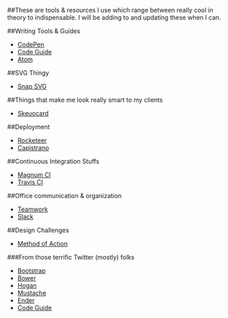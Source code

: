 ##These are tools & resources I use which range between really cool in theory to indispensable.
I will be adding to and updating these when I can.

##Writing Tools & Guides
* [CodePen](http://codepen.io)
* [Code Guide](http://codeguide.co/)
* [Atom](http://atom.io)

##SVG Thingy
* [Snap SVG](http://snapsvg.io)

##Things that make me look really smart to my clients
* [Skeuocard](http://kenkeiter.com/skeuocard/)

##Deployment
* [Rocketeer](http://rocketeer.autopergamene.eu/ "To be fair, I haven't quite gotten this to work yet. But it looks cool.")
* [Capistrano](http://capistranorb.com/)

##Continuous Integration Stuffs
* [Magnum CI](http://magnum-ci.com "For Private Repos")
* [Travis CI](http://travis-ci.com "For Public Repos")

##Office communication & organization
* [Teamwork](https://www.teamwork.com/)
* [Slack](https://slack.com/)

##Design Challenges
* [Method of Action](http://method.ac/)

###From those terrific Twitter (mostly) folks
* [Bootstrap](http://getbootstrap.com)
* [Bower](http://bower.io)
* [Hogan](http://twitter.github.io/hogan.js/)
* [Mustache](http://mustache.github.io/)
* [Ender](https://github.com/ender-js/Ender)
* [Code Guide](http://codeguide.co/)
